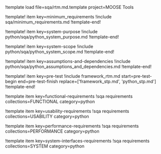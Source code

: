 !template load file=sqa/rtm.md.template project=MOOSE Tools

!template! item key=minimum_requirements
!include sqa/minimum_requirements.md
!template-end!

!template! item key=system-purpose
!include python/sqa/python_system_purpose.md
!template-end!

!template! item key=system-scope
!include python/sqa/python_system_scope.md
!template-end!

!template! item key=assumptions-and-dependencies
!include python/sqa/python_assumptions_and_dependencies.md
!template-end!

!template! item key=pre-test
!include framework_rtm.md start=pre-test-begin end=pre-test-finish replace=['framework_stp.md', 'python_stp.md']
!template-end!

!template item key=functional-requirements
!sqa requirements collections=FUNCTIONAL category=python

!template item key=usability-requirements
!sqa requirements collections=USABILITY category=python

!template item key=performance-requirements
!sqa requirements collections=PERFORMANCE category=python

!template item key=system-interfaces-requirements
!sqa requirements collections=SYSTEM category=python
